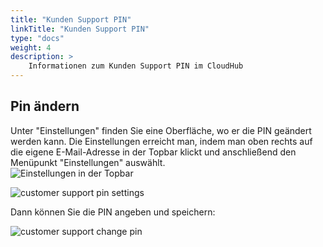 ```yaml
---
title: "Kunden Support PIN"
linkTitle: "Kunden Support PIN"
type: "docs"
weight: 4
description: >
    Informationen zum Kunden Support PIN im CloudHub
---
```


## Pin ändern

Unter "Einstellungen" finden Sie eine Oberfläche, wo er die PIN geändert werden kann. Die Einstellungen erreicht man, indem man oben rechts auf die eigene E-Mail-Adresse in der Topbar klickt und anschließend den Menüpunkt "Einstellungen" auswählt.\
![Einstellungen in der Topbar](../img/customer-support-pin/settings-in-topbar.png)

![customer support pin settings](../img/customer-support-pin/customer-support-pin-settings.png)

Dann können Sie die PIN angeben und speichern:

![customer support change pin](../img/customer-support-pin/customer-support-pin-change.png)